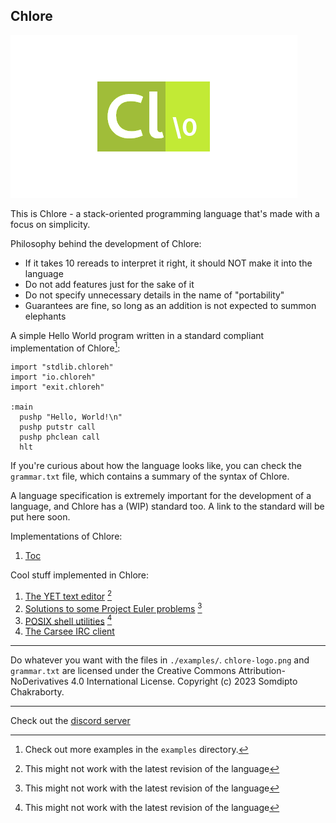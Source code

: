 Chlore
---

![Chlore logo](./chlore-logo.png)

This is Chlore - a stack-oriented programming language that's made with a focus on simplicity.

Philosophy behind the development of Chlore:
- If it takes 10 rereads to interpret it right, it should NOT make it into the language
- Do not add features just for the sake of it
- Do not specify unnecessary details in the name of "portability"
- Guarantees are fine, so long as an addition is not expected to summon elephants

A simple Hello World program written in a standard compliant implementation of Chlore[^1]:

[^1]: Check out more examples in the `examples` directory.

````
import "stdlib.chloreh"
import "io.chloreh"
import "exit.chloreh"

:main
  pushp "Hello, World!\n"
  pushp putstr call
  pushp phclean call
  hlt
````

If you're curious about how the language looks like, you can check the `grammar.txt` file, which contains a summary of the syntax of Chlore.

A language specification is extremely important for the development of a language, and Chlore has a (WIP) standard too. A link to the standard will be put here soon.

Implementations of Chlore:
1. [Toc](https://github.com/trap-representation/toc)

Cool stuff implemented in Chlore:
1. [The YET text editor](https://github.com/trap-representation/YET) [^2]
2. [Solutions to some Project Euler problems](https://github.com/trap-representation/Project-Euler) [^2]
3. [POSIX shell utilities](https://github.com/trap-representation/posix-shell-utilities) [^2]
4. [The Carsee IRC client](https://github.com/trap-representation/Carsee)

[^2]: This might not work with the latest revision of the language

---

Do whatever you want with the files in `./examples/`. `chlore-logo.png` and `grammar.txt` are licensed under the Creative Commons Attribution-NoDerivatives 4.0 International License. Copyright (c) 2023 Somdipto Chakraborty.

---

Check out the [discord server](https://discord.gg/5FCpR5eZyp)
